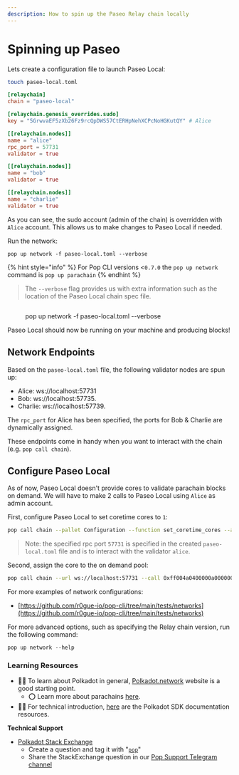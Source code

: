 ```yaml
---
description: How to spin up the Paseo Relay chain locally
---
```


# Spinning up Paseo

Lets create a configuration file to launch Paseo Local:

```bash
touch paseo-local.toml
```
```toml
[relaychain]
chain = "paseo-local"

[relaychain.genesis_overrides.sudo]
key = "5GrwvaEF5zXb26Fz9rcQpDWS57CtERHpNehXCPcNoHGKutQY" # Alice

[[relaychain.nodes]]
name = "alice"
rpc_port = 57731
validator = true

[[relaychain.nodes]]
name = "bob"
validator = true

[[relaychain.nodes]]
name = "charlie"
validator = true
```

As you can see, the sudo account (admin of the chain) is overridden with `Alice` account. This allows us to make changes
to Paseo Local if needed.

Run the network:
```
pop up network -f paseo-local.toml --verbose
```

{% hint style="info" %}
For Pop CLI versions <`0.7.0` the `pop up network` command is `pop up parachain`
{% endhint %}

> The `--verbose` flag provides us with extra information such as the location of the Paseo Local chain spec file.

<figure><img src="../../.gitbook/assets/Screenshot 2024-09-24 at 12.20.38 PM.png" alt=""><figcaption><p>pop up network -f paseo-local.toml --verbose</p></figcaption></figure>

Paseo Local should now be running on your machine and producing blocks!

## Network Endpoints

Based on the `paseo-local.toml` file, the following validator nodes are spun up:
- Alice: ws://localhost:57731
- Bob: ws://localhost:57735.
- Charlie: ws://localhost:57739.

The `rpc_port` for Alice has been specified, the ports for Bob & Charlie are dynamically assigned.

These endpoints come in handy when you want to interact with the chain (e.g. `pop call chain`).

## Configure Paseo Local

As of now, Paseo Local doesn't provide cores to validate parachain blocks on demand. We will have to make 2 calls to Paseo Local
using `Alice` as admin account.

First, configure Paseo Local to set coretime cores to `1`:
```bash
pop call chain --pallet Configuration --function set_coretime_cores --args "1" --url ws://localhost:57731/ --suri //Alice --sudo --skip-confirm
```

> Note: the specified rpc port `57731` is specified in the created `paseo-local.toml` file and is to interact with the validator `alice`.

Second, assign the core to the on demand pool:
```bash
pop call chain --url ws://localhost:57731 --call 0xff004a0400000a000000040100e100 --suri //Alice --skip-confirm
```

For more examples of network configurations:

* [https://github.com/r0gue-io/pop-cli/tree/main/tests/networks](https://github.com/r0gue-io/pop-cli/tree/main/tests/networks)

For more advanced options, such as specifying the Relay chain version, run the following command:

```
pop up network --help
```

### Learning Resources

* 🧑‍🏫 To learn about Polkadot in general, [Polkadot.network](https://polkadot.network/) website is a good starting point.
  * ⭕ Learn more about parachains [here](https://wiki.polkadot.network/docs/learn-parachains).
* 🧑‍🔧 For technical introduction, [here](https://github.com/paritytech/polkadot-sdk#-documentation) are the Polkadot SDK documentation resources.

**Technical Support**

* [Polkadot Stack Exchange](https://polkadot.stackexchange.com/)
  * Create a question and tag it with "[`pop`](https://substrate.stackexchange.com/tags/pop/info)"
  * Share the StackExchange question in our [Pop Support Telegram channel](https://t.me/pop\_support)
